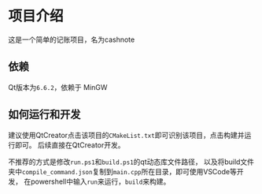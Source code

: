# 项目介绍

这是一个简单的记账项目，名为cashnote


## 依赖

Qt版本为`6.6.2`，依赖于 MinGW


## 如何运行和开发

建议使用QtCreator点击该项目的`CMakeList.txt`即可识别该项目，点击构建并运行即可。
后续直接在QtCreator开发。

不推荐的方式是修改`run.ps1`和`build.ps1`的qt动态库文件路径，
以及将build文件夹中`compile_command.json`复制到`main.cpp`所在目录，即可使用VSCode等开发，
在powershell中输入`run`来运行，`build`来构建。
